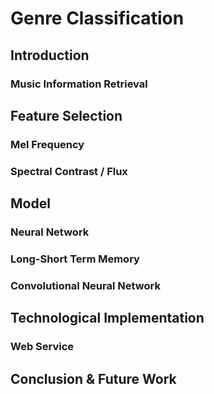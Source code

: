 # Genre Classification

## Introduction

### Music Information Retrieval

## Feature Selection

### Mel Frequency

### Spectral Contrast / Flux

## Model

### Neural Network

### Long-Short Term Memory

### Convolutional Neural Network

## Technological Implementation

### Web Service

## Conclusion & Future Work
